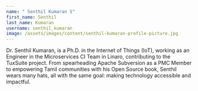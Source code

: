 ```yaml
---
name: " Senthil Kumaran S"
first_name: Senthil
last_name: Kumaran
username: senthil_kumaran
image: /assets/images/content/senthil-kumaran-profile-picture.jpg
---
```

Dr. Senthil Kumaran, is a Ph.D. in the Internet of Things (IoT), working as an Engineer in the Microservices CI Team in Linaro, contributing to the TuxSuite project. From spearheading Apache Subversion as a PMC Member to empowering Tamil communities with his Open Source book, Senthil wears many hats, all with the same goal: making technology accessible and impactful.